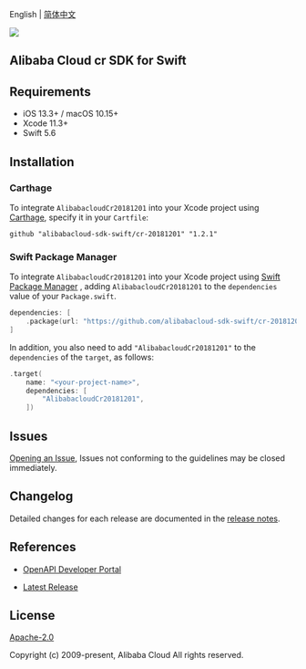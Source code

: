 English | [简体中文](README-CN.md)

![](https://aliyunsdk-pages.alicdn.com/icons/AlibabaCloud.svg)

## Alibaba Cloud cr SDK for Swift

## Requirements

- iOS 13.3+ / macOS 10.15+
- Xcode 11.3+
- Swift 5.6

## Installation

### Carthage

To integrate `AlibabacloudCr20181201` into your Xcode project using [Carthage](https://github.com/Carthage/Carthage), specify it in your `Cartfile`:

```ogdl
github "alibabacloud-sdk-swift/cr-20181201" "1.2.1"
```

### Swift Package Manager

To integrate `AlibabacloudCr20181201` into your Xcode project using [Swift Package Manager](https://swift.org/package-manager/) , adding `AlibabacloudCr20181201` to the `dependencies` value of your `Package.swift`.

```swift
dependencies: [
    .package(url: "https://github.com/alibabacloud-sdk-swift/cr-20181201.git", from: "1.2.1")
]
```

In addition, you also need to add `"AlibabacloudCr20181201"` to the `dependencies` of the `target`, as follows:

```swift
.target(
    name: "<your-project-name>",
    dependencies: [
        "AlibabacloudCr20181201",
    ])
```

## Issues

[Opening an Issue](https://github.com/alibabacloud-sdk-swift/cr-20181201/issues/new), Issues not conforming to the guidelines may be closed immediately.

## Changelog

Detailed changes for each release are documented in the [release notes](./ChangeLog.txt).

## References

* [OpenAPI Developer Portal](https://next.api.alibabacloud.com/home)
- [Latest Release](https://github.com/alibabacloud-sdk-swift/cr-20181201)

## License

[Apache-2.0](http://www.apache.org/licenses/LICENSE-2.0)

Copyright (c) 2009-present, Alibaba Cloud All rights reserved.

